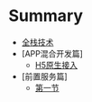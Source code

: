 # Summary

* [全栈技术](README.md)
* [APP混合开发篇]
  * [H5原生接入](chapter1/content1.md)
* [前置服务篇]
  * [第一节](chapter2/example1.md)

